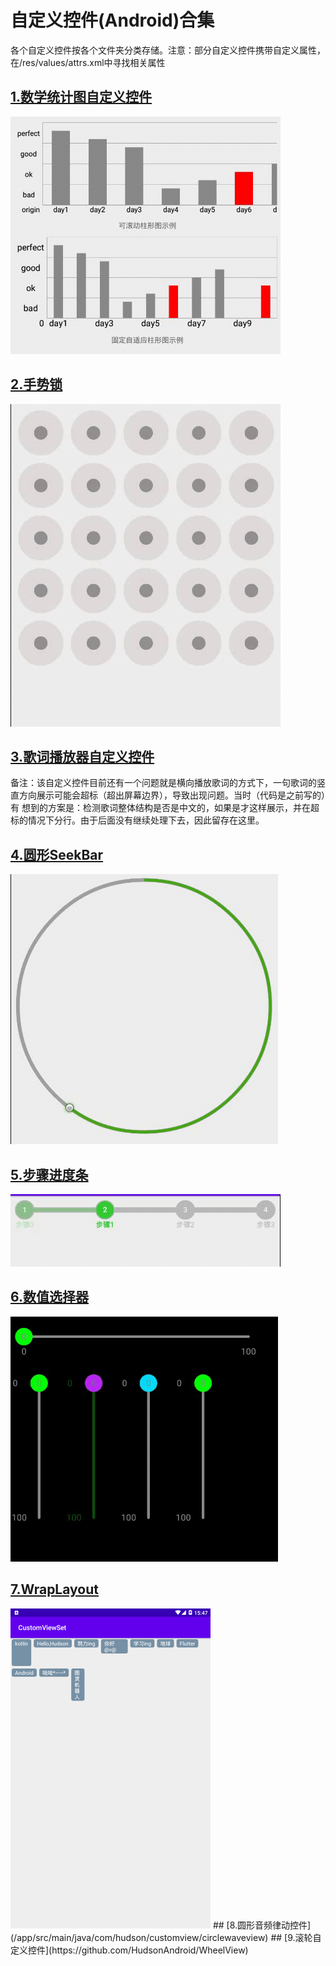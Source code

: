 # 自定义控件(Android)合集
各个自定义控件按各个文件夹分类存储。注意：部分自定义控件携带自定义属性，在/res/values/attrs.xml中寻找相关属性
## [1.数学统计图自定义控件](/app/src/main/java/com/hudson/customview/diagramview)
![动画展示](/app/src/main/java/com/hudson/customview/diagramview/resources/show.gif)
## [2.手势锁](/app/src/main/java/com/hudson/customview/gesturelock)
![动画展示](/app/src/main/java/com/hudson/customview/gesturelock/resources/show.gif)
## [3.歌词播放器自定义控件](https://github.com/HudsonAndroid/NewLyricsView)
备注：该自定义控件目前还有一个问题就是横向播放歌词的方式下，一句歌词的竖直方向展示可能会超标（超出屏幕边界），导致出现问题。当时（代码是之前写的）有
想到的方案是：检测歌词整体结构是否是中文的，如果是才这样展示，并在超标的情况下分行。由于后面没有继续处理下去，因此留存在这里。
## [4.圆形SeekBar](/app/src/main/java/com/hudson/customview/circleseekbar)
![动画展示](/app/src/main/java/com/hudson/customview/circleseekbar/resources/show.gif)
## [5.步骤进度条](/app/src/main/java/com/hudson/customview/stepprogressbar)
![动画展示](/app/src/main/java/com/hudson/customview/stepprogressbar/resources/show.gif)
## [6.数值选择器](/app/src/main/java/com/hudson/customview/valueselector)
![动画展示](/app/src/main/java/com/hudson/customview/valueselector/resources/show.gif)
## [7.WrapLayout](/app/src/main/java/com/hudson/customview/wraplayout)
<img src="/app/src/main/java/com/hudson/customview/wraplayout/resources/display.png" width="320" alt="图片展示"/>
## [8.圆形音频律动控件](/app/src/main/java/com/hudson/customview/circlewaveview)
## [9.滚轮自定义控件](https://github.com/HudsonAndroid/WheelView)